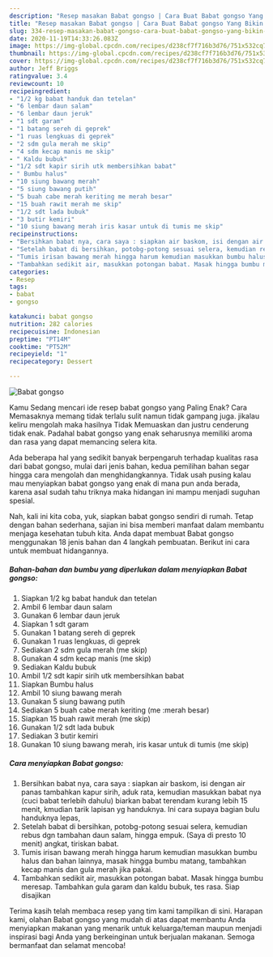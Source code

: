 ```yaml
---
description: "Resep masakan Babat gongso | Cara Buat Babat gongso Yang Bikin Ngiler"
title: "Resep masakan Babat gongso | Cara Buat Babat gongso Yang Bikin Ngiler"
slug: 334-resep-masakan-babat-gongso-cara-buat-babat-gongso-yang-bikin-ngiler
date: 2020-11-19T14:33:26.083Z
image: https://img-global.cpcdn.com/recipes/d238cf7f716b3d76/751x532cq70/babat-gongso-foto-resep-utama.jpg
thumbnail: https://img-global.cpcdn.com/recipes/d238cf7f716b3d76/751x532cq70/babat-gongso-foto-resep-utama.jpg
cover: https://img-global.cpcdn.com/recipes/d238cf7f716b3d76/751x532cq70/babat-gongso-foto-resep-utama.jpg
author: Jeff Briggs
ratingvalue: 3.4
reviewcount: 10
recipeingredient:
- "1/2 kg babat handuk dan tetelan"
- "6 lembar daun salam"
- "6 lembar daun jeruk"
- "1 sdt garam"
- "1 batang sereh di geprek"
- "1 ruas lengkuas di geprek"
- "2 sdm gula merah me skip"
- "4 sdm kecap manis me skip"
- " Kaldu bubuk"
- "1/2 sdt kapir sirih utk membersihkan babat"
- " Bumbu halus"
- "10 siung bawang merah"
- "5 siung bawang putih"
- "5 buah cabe merah keriting me merah besar"
- "15 buah rawit merah me skip"
- "1/2 sdt lada bubuk"
- "3 butir kemiri"
- "10 siung bawang merah iris kasar untuk di tumis me skip"
recipeinstructions:
- "Bersihkan babat nya, cara saya : siapkan air baskom, isi dengan air panas tambahkan kapur sirih, aduk rata, kemudian masukkan babat nya (cuci babat terlebih dahulu) biarkan babat terendam kurang lebih 15 menit, kmudian tarik lapisan yg handuknya. Ini cara supaya bagian bulu handuknya lepas,"
- "Setelah babat di bersihkan, potobg-potong sesuai selera, kemudian rebus dgn tambahan daun salam, hingga empuk. (Saya di presto 10 menit) angkat, tiriskan babat."
- "Tumis irisan bawang merah hingga harum kemudian masukkan bumbu halus dan bahan lainnya, masak hingga bumbu matang, tambahkan kecap manis dan gula merah jika pakai."
- "Tambahkan sedikit air, masukkan potongan babat. Masak hingga bumbu meresap. Tambahkan gula garam dan kaldu bubuk, tes rasa. Siap disajikan"
categories:
- Resep
tags:
- babat
- gongso

katakunci: babat gongso 
nutrition: 282 calories
recipecuisine: Indonesian
preptime: "PT14M"
cooktime: "PT52M"
recipeyield: "1"
recipecategory: Dessert

---
```



![Babat gongso](https://img-global.cpcdn.com/recipes/d238cf7f716b3d76/751x532cq70/babat-gongso-foto-resep-utama.jpg)

Kamu Sedang mencari ide resep babat gongso yang Paling Enak? Cara Memasaknya memang tidak terlalu sulit namun tidak gampang juga. jikalau keliru mengolah maka hasilnya Tidak Memuaskan dan justru cenderung tidak enak. Padahal babat gongso yang enak seharusnya memiliki aroma dan rasa yang dapat memancing selera kita.



Ada beberapa hal yang sedikit banyak berpengaruh terhadap kualitas rasa dari babat gongso, mulai dari jenis bahan, kedua pemilihan bahan segar hingga cara mengolah dan menghidangkannya. Tidak usah pusing kalau mau menyiapkan babat gongso yang enak di mana pun anda berada, karena asal sudah tahu triknya maka hidangan ini mampu menjadi suguhan spesial.


Nah, kali ini kita coba, yuk, siapkan babat gongso sendiri di rumah. Tetap dengan bahan sederhana, sajian ini bisa memberi manfaat dalam membantu menjaga kesehatan tubuh kita. Anda dapat membuat Babat gongso menggunakan 18 jenis bahan dan 4 langkah pembuatan. Berikut ini cara untuk membuat hidangannya.

<!--inarticleads1-->

##### Bahan-bahan dan bumbu yang diperlukan dalam menyiapkan Babat gongso:

1. Siapkan 1/2 kg babat handuk dan tetelan
1. Ambil 6 lembar daun salam
1. Gunakan 6 lembar daun jeruk
1. Siapkan 1 sdt garam
1. Gunakan 1 batang sereh di geprek
1. Gunakan 1 ruas lengkuas, di geprek
1. Sediakan 2 sdm gula merah (me skip)
1. Gunakan 4 sdm kecap manis (me skip)
1. Sediakan  Kaldu bubuk
1. Ambil 1/2 sdt kapir sirih utk membersihkan babat
1. Siapkan  Bumbu halus
1. Ambil 10 siung bawang merah
1. Gunakan 5 siung bawang putih
1. Sediakan 5 buah cabe merah keriting (me :merah besar)
1. Siapkan 15 buah rawit merah (me skip)
1. Gunakan 1/2 sdt lada bubuk
1. Sediakan 3 butir kemiri
1. Gunakan 10 siung bawang merah, iris kasar untuk di tumis (me skip)




<!--inarticleads2-->

##### Cara menyiapkan Babat gongso:

1. Bersihkan babat nya, cara saya : siapkan air baskom, isi dengan air panas tambahkan kapur sirih, aduk rata, kemudian masukkan babat nya (cuci babat terlebih dahulu) biarkan babat terendam kurang lebih 15 menit, kmudian tarik lapisan yg handuknya. Ini cara supaya bagian bulu handuknya lepas,
1. Setelah babat di bersihkan, potobg-potong sesuai selera, kemudian rebus dgn tambahan daun salam, hingga empuk. (Saya di presto 10 menit) angkat, tiriskan babat.
1. Tumis irisan bawang merah hingga harum kemudian masukkan bumbu halus dan bahan lainnya, masak hingga bumbu matang, tambahkan kecap manis dan gula merah jika pakai.
1. Tambahkan sedikit air, masukkan potongan babat. Masak hingga bumbu meresap. Tambahkan gula garam dan kaldu bubuk, tes rasa. Siap disajikan




Terima kasih telah membaca resep yang tim kami tampilkan di sini. Harapan kami, olahan Babat gongso yang mudah di atas dapat membantu Anda menyiapkan makanan yang menarik untuk keluarga/teman maupun menjadi inspirasi bagi Anda yang berkeinginan untuk berjualan makanan. Semoga bermanfaat dan selamat mencoba!
